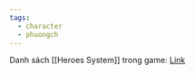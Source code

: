 ```yaml
---
tags:
  - character
  - phuongch
---
```

Danh sách [[Heroes System]] trong game: [Link](https://docs.google.com/spreadsheets/d/17Teha6FWCmoefyR9eu2IA52o3bB0nEBH_IW-y0poYc8/edit?gid=649350007#gid=649350007)
